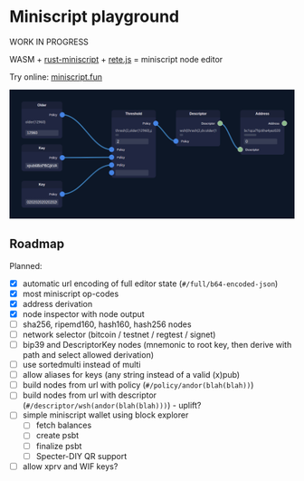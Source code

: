 # Miniscript playground

WORK IN PROGRESS

WASM + [rust-miniscript](https://github.com/rust-bitcoin/rust-miniscript) + [rete.js](https://github.com/retejs/rete) = miniscript node editor

Try online: [miniscript.fun](https://miniscript.fun)

![](screenshot.png)

## Roadmap

Planned:

- [x] automatic url encoding of full editor state (`#/full/b64-encoded-json`)
- [x] most miniscript op-codes
- [x] address derivation
- [x] node inspector with node output
- [ ] sha256, ripemd160, hash160, hash256 nodes
- [ ] network selector (bitcoin / testnet / regtest / signet)
- [ ] bip39 and DescriptorKey nodes (mnemonic to root key, then derive with path and select allowed derivation)
- [ ] use sortedmulti instead of multi
- [ ] allow aliases for keys (any string instead of a valid (x)pub)
- [ ] build nodes from url with policy (`#/policy/andor(blah(blah))`)
- [ ] build nodes from url with descriptor (`#/descriptor/wsh(andor(blah(blah)))`) - uplift?
- [ ] simple miniscript wallet using block explorer
  - [ ] fetch balances
  - [ ] create psbt
  - [ ] finalize psbt
  - [ ] Specter-DIY QR support
- [ ] allow xprv and WIF keys?
